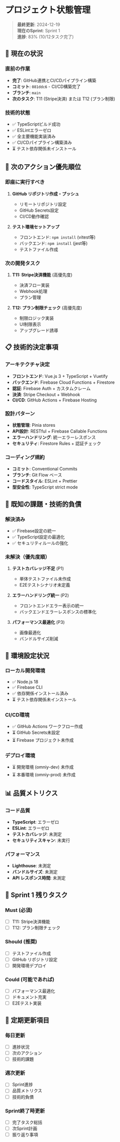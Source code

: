 # プロジェクト状態管理

> **最終更新**: 2024-12-19  
> **現在のSprint**: Sprint 1  
> **進捗**: 83% (10/12タスク完了)

## 🎯 現在の状況

### 直前の作業
- **完了**: GitHub連携とCI/CDパイプライン構築
- **コミット**: `081ddc6` - CI/CD構築完了
- **ブランチ**: `main`
- **次のタスク**: T11 (Stripe決済) または T12 (プラン制限)

### 技術的状態
- ✅ TypeScriptビルド成功
- ✅ ESLintエラーゼロ
- ✅ 全主要機能実装済み
- ✅ CI/CDパイプライン構築済み
- ⏳ テスト依存関係未インストール

## 🔄 次のアクション優先順位

### 即座に実行すべき
1. **GitHub リポジトリ作成・プッシュ**
   - リモートリポジトリ設定
   - GitHub Secrets設定
   - CI/CD動作確認

2. **テスト環境セットアップ**
   - フロントエンド: `npm install` (vitest等)
   - バックエンド: `npm install` (jest等)
   - テストファイル作成

### 次の開発タスク
1. **T11: Stripe決済機能** (高優先度)
   - 決済フロー実装
   - Webhook処理
   - プラン管理

2. **T12: プラン制限チェック** (高優先度)
   - 制限ロジック実装
   - UI制限表示
   - アップグレード誘導

## 📋 技術的決定事項

### アーキテクチャ決定
- **フロントエンド**: Vue.js 3 + TypeScript + Vuetify
- **バックエンド**: Firebase Cloud Functions + Firestore
- **認証**: Firebase Auth + カスタムクレーム
- **決済**: Stripe Checkout + Webhook
- **CI/CD**: GitHub Actions + Firebase Hosting

### 設計パターン
- **状態管理**: Pinia stores
- **API設計**: RESTful + Firebase Callable Functions
- **エラーハンドリング**: 統一エラーレスポンス
- **セキュリティ**: Firestore Rules + 認証チェック

### コーディング規約
- **コミット**: Conventional Commits
- **ブランチ**: Git Flow ベース
- **コードスタイル**: ESLint + Prettier
- **型安全性**: TypeScript strict mode

## 🚧 既知の課題・技術的負債

### 解決済み
- ✅ Firebase設定の統一
- ✅ TypeScript設定の最適化
- ✅ セキュリティルールの強化

### 未解決（優先度順）
1. **テストカバレッジ不足** (P1)
   - 単体テストファイル未作成
   - E2Eテストシナリオ未定義

2. **エラーハンドリング統一** (P2)
   - フロントエンドエラー表示の統一
   - バックエンドエラーレスポンスの標準化

3. **パフォーマンス最適化** (P3)
   - 画像最適化
   - バンドルサイズ削減

## 🔧 環境設定状況

### ローカル開発環境
- ✅ Node.js 18
- ✅ Firebase CLI
- ✅ 依存関係インストール済み
- ⏳ テスト依存関係未インストール

### CI/CD環境
- ✅ GitHub Actions ワークフロー作成
- ⏳ GitHub Secrets未設定
- ⏳ Firebase プロジェクト未作成

### デプロイ環境
- ⏳ 開発環境 (omniy-dev) 未作成
- ⏳ 本番環境 (omniy-prod) 未作成

## 📊 品質メトリクス

### コード品質
- **TypeScript**: エラーゼロ
- **ESLint**: エラーゼロ
- **テストカバレッジ**: 未測定
- **セキュリティスキャン**: 未実行

### パフォーマンス
- **Lighthouse**: 未測定
- **バンドルサイズ**: 未測定
- **API レスポンス時間**: 未測定

## 🎯 Sprint 1 残りタスク

### Must (必須)
- [ ] T11: Stripe決済機能
- [ ] T12: プラン制限チェック

### Should (推奨)
- [ ] テストファイル作成
- [ ] GitHub リポジトリ設定
- [ ] 開発環境デプロイ

### Could (可能であれば)
- [ ] パフォーマンス最適化
- [ ] ドキュメント充実
- [ ] E2Eテスト実装

## 🔄 定期更新項目

### 毎日更新
- [ ] 進捗状況
- [ ] 次のアクション
- [ ] 技術的課題

### 週次更新
- [ ] Sprint進捗
- [ ] 品質メトリクス
- [ ] 技術的負債

### Sprint終了時更新
- [ ] 完了タスク総括
- [ ] 次Sprint計画
- [ ] 振り返り事項 